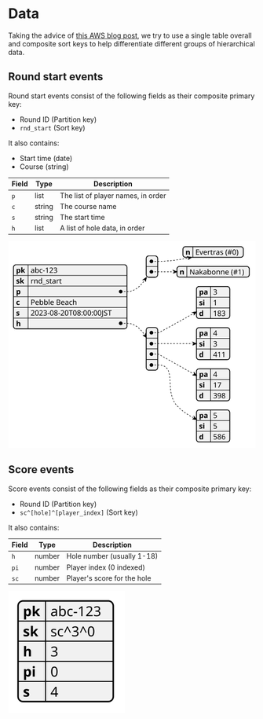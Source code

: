 # Data

Taking the advice of [this AWS blog
post](https://aws.amazon.com/blogs/database/single-table-vs-multi-table-design-in-amazon-dynamodb/),
we try to use a single table overall and composite sort keys to help
differentiate different groups of hierarchical data.

## Round start events

Round start events consist of the following fields as their composite primary key:

- Round ID (Partition key)
- `rnd_start` (Sort key)

It also contains:

- Start time (date)
- Course (string)

| Field | Type   | Description                        |
| ----- | ------ | ---------------------------------- |
| `p`   | list   | The list of player names, in order |
| `c`   | string | The course name                    |
| `s`   | string | The start time                     |
| `h`   | list   | A list of hole data, in order      |

![Diagram](./diagrams/event_round_start.svg)

## Score events

Score events consist of the following fields as their composite primary key:

- Round ID (Partition key)
- `sc^[hole]^[player_index]` (Sort key)

It also contains:

| Field | Type   | Description                 |
| ----- | ------ | --------------------------- |
| `h`   | number | Hole number (usually 1-18)  |
| `pi`  | number | Player index (0 indexed)    |
| `sc`  | number | Player's score for the hole |

![Diagram](./diagrams/event_score.svg)

